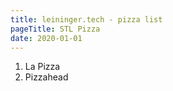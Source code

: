 ```yaml
---
title: leininger.tech - pizza list
pageTitle: STL Pizza
date: 2020-01-01
---
```


1. La Pizza
2. Pizzahead